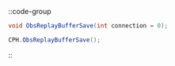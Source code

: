 ::code-group
  ```csharp [Method]
  void ObsReplayBufferSave(int connection = 0);
  ```
  ```csharp [Example]
  CPH.ObsReplayBufferSave();
  ```
::
